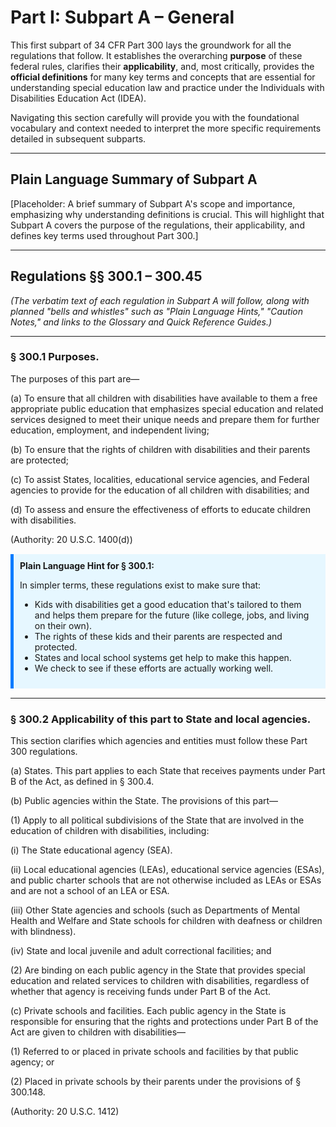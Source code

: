# Part I: Subpart A – General

This first subpart of 34 CFR Part 300 lays the groundwork for all the regulations that follow. It establishes the overarching **purpose** of these federal rules, clarifies their **applicability**, and, most critically, provides the **official definitions** for many key terms and concepts that are essential for understanding special education law and practice under the Individuals with Disabilities Education Act (IDEA).

Navigating this section carefully will provide you with the foundational vocabulary and context needed to interpret the more specific requirements detailed in subsequent subparts.

---

## Plain Language Summary of Subpart A

[Placeholder: A brief summary of Subpart A's scope and importance, emphasizing why understanding definitions is crucial. This will highlight that Subpart A covers the purpose of the regulations, their applicability, and defines key terms used throughout Part 300.]

---

## Regulations §§ 300.1 – 300.45

*(The verbatim text of each regulation in Subpart A will follow, along with planned "bells and whistles" such as "Plain Language Hints," "Caution Notes," and links to the Glossary and Quick Reference Guides.)*

---

### § 300.1 Purposes.

The purposes of this part are—

(a) To ensure that all children with disabilities have available to them a free appropriate public education that emphasizes special education and related services designed to meet their unique needs and prepare them for further education, employment, and independent living;

(b) To ensure that the rights of children with disabilities and their parents are protected;

(c) To assist States, localities, educational service agencies, and Federal agencies to provide for the education of all children with disabilities; and

(d) To assess and ensure the effectiveness of efforts to educate children with disabilities.

(Authority: 20 U.S.C. 1400(d))

<div style="background-color: #e6f7ff; border-left: 5px solid #007bff; padding: 10px; margin-top: 15px; margin-bottom: 15px;">
    <strong>Plain Language Hint for § 300.1:</strong>
    <p>In simpler terms, these regulations exist to make sure that:</p>
    <ul>
        <li>Kids with disabilities get a good education that's tailored to them and helps them prepare for the future (like college, jobs, and living on their own).</li>
        <li>The rights of these kids and their parents are respected and protected.</li>
        <li>States and local school systems get help to make this happen.</li>
        <li>We check to see if these efforts are actually working well.</li>
    </ul>
</div>

---

### § 300.2 Applicability of this part to State and local agencies.

This section clarifies which agencies and entities must follow these Part 300 regulations.

(a) States. This part applies to each State that receives payments under Part B of the Act, as defined in § 300.4.

(b) Public agencies within the State. The provisions of this part—

(1) Apply to all political subdivisions of the State that are involved in the education of children with disabilities, including:

(i) The State educational agency (SEA).

(ii) Local educational agencies (LEAs), educational service agencies (ESAs), and public charter schools that are not otherwise included as LEAs or ESAs and are not a school of an LEA or ESA.

(iii) Other State agencies and schools (such as Departments of Mental Health and Welfare and State schools for children with deafness or children with blindness).

(iv) State and local juvenile and adult correctional facilities; and

(2) Are binding on each public agency in the State that provides special education and related services to children with disabilities, regardless of whether that agency is receiving funds under Part B of the Act.

(c) Private schools and facilities. Each public agency in the State is responsible for ensuring that the rights and protections under Part B of the Act are given to children with disabilities—

(1) Referred to or placed in private schools and facilities by that public agency; or

(2) Placed in private schools by their parents under the provisions of § 300.148.

(Authority: 20 U.S.C. 1412) 